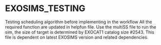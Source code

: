 # EXOSIMS_TESTING
Testing scheduling algorithm before implementing in the workflow 
All the required function are updated in helpfun file. 
Use the multiSS file to run the sim, the size of target is determined by EXOCAT1 catalog size #2543. 
This file is dependent on latest EXOSIMS version and related dependencies. 
